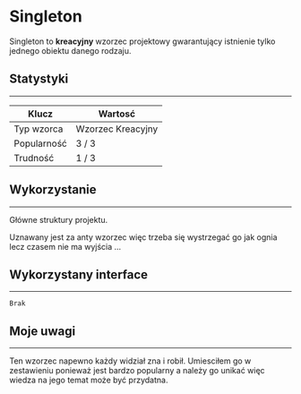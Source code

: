# **Singleton**
Singleton to **kreacyjny** wzorzec projektowy gwarantujący istnienie tylko jednego obiektu danego rodzaju.

## Statystyki
---

| Klucz | Wartosć |
| ------| --------|
| Typ wzorca | Wzorzec Kreacyjny |
| Popularność | 3 / 3 |
| Trudność | 1 / 3 |


## Wykorzystanie
---
Główne struktury projektu. 

Uznawany jest za anty wzorzec więc trzeba się wystrzegać go jak ognia lecz czasem nie ma wyjścia ...

## Wykorzystany interface
---

```
Brak
```

## Moje uwagi
---
Ten wzorzec napewno każdy widział zna i robił. Umiesciłem go w zestawieniu ponieważ jest bardzo popularny a należy go unikać więc wiedza na jego temat może być przydatna.